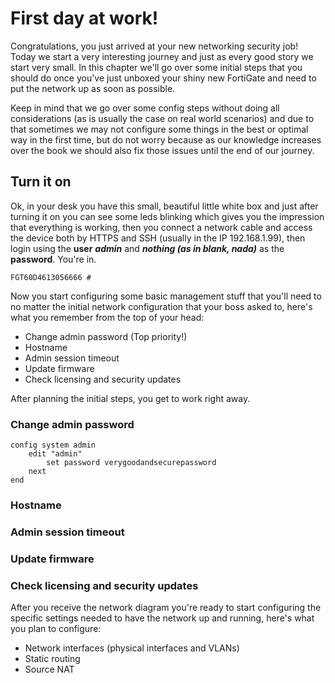 # First day at work!

Congratulations, you just arrived at your new networking security job! Today we start a very interesting journey and just as every good story we start very small. In this chapter we'll go over some initial steps that you should do once you've just unboxed your shiny new FortiGate and need to put the network up as soon as possible.

Keep in mind that we go over some config steps without doing all considerations \(as is usually the case on real world scenarios\) and due to that sometimes we may not configure some things in the best or optimal way in the first time, but do not worry because as our knowledge increases over the book we should also fix those issues until the end of our journey.

## Turn it on

Ok, in your desk you have this small, beautiful little white box and just after turning it on you can see some leds blinking which gives you the impression that everything is working, then you connect a network cable and access the device both by HTTPS and SSH \(usually in the IP 192.168.1.99\), then login using the **user** _**admin**_ and _**nothing \(as in blank, nada\)**_ as the **password**. You're in.

```
FGT60D4613056666 #
```

Now you start configuring some basic management stuff that you'll need to no matter the initial network configuration that your boss asked to, here's what you remember from the top of your head:

* Change admin password \(Top priority!\)
* Hostname
* Admin session timeout
* Update firmware
* Check licensing and security updates

After planning the initial steps, you get to work right away.

### Change admin password

```
config system admin
    edit "admin"
        set password verygoodandsecurepassword
    next
end
```

### Hostname

### Admin session timeout

### Update firmware

### Check licensing and security updates

After you receive the network diagram you're ready to start configuring the specific settings needed to have the network up and running, here's what you plan to configure:

* Network interfaces \(physical interfaces and VLANs\)
* Static routing
* Source NAT



